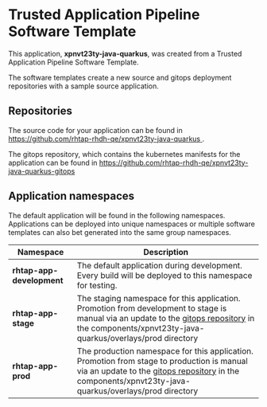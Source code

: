 # Trusted Application Pipeline Software Template

This application, **xpnvt23ty-java-quarkus**, was created from a Trusted Application Pipeline Software Template.

The software templates create a new source and gitops deployment repositories with a sample source application. 

## Repositories

The source code for your application can be found in [https://github.com/rhtap-rhdh-qe/xpnvt23ty-java-quarkus ](https://github.com/rhtap-rhdh-qe/xpnvt23ty-java-quarkus ).
 
The gitops repository, which contains the kubernetes manifests for the application can be found in 
[https://github.com/rhtap-rhdh-qe/xpnvt23ty-java-quarkus-gitops ](https://github.com/rhtap-rhdh-qe/xpnvt23ty-java-quarkus-gitops ) 

## Application namespaces 

The default application will be found in the following namespaces. Applications can be deployed into unique namespaces or multiple software templates can also bet generated into the same group namespaces.  

|  Namespace   |  Description   |  
| -------- | -------- |   
| **rhtap-app-development** | The default application during development. Every build will be deployed to this namespace for testing. | 
| **rhtap-app-stage** | The staging namespace for this application. Promotion from development to stage is manual via an update to the [gitops repository](https://github.com/rhtap-rhdh-qe/xpnvt23ty-java-quarkus-gitops ) in the components/xpnvt23ty-java-quarkus/overlays/prod directory |  
| **rhtap-app-prod** | The production namespace for this application. Promotion from stage to production is manual via an update to the [gitops repository](https://github.com/rhtap-rhdh-qe/xpnvt23ty-java-quarkus-gitops ) in the components/xpnvt23ty-java-quarkus/overlays/prod directory | 